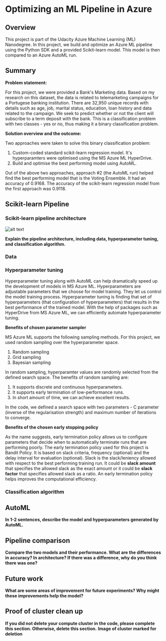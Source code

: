 # Optimizing an ML Pipeline in Azure

## Overview
This project is part of the Udacity Azure Machine Learning (ML) Nanodegree.
In this project, we build and optimize an Azure ML pipeline using the Python SDK and a provided Scikit-learn model.
This model is then compared to an Azure AutoML run.

## Summary

**Problem statement:**

For this project, we were provided a Bank's Marketing data. Based on my research on this dataset, the data is related to telemarketing campaigns for a Portugese banking institution. There are 32,950 unique records with details such as age, job, marital status, education, loan history and data related to the campaign. We seek to predict whether or not the client will subscribe to a term deposit with the bank. This is a classification problem with two classes - yes or no, thus making it a binary classification problem.

**Solution overview and the outcome:**

Two approaches were taken to solve this binary classification problem:
1. Custom-coded standard scikit-learn regression model. It's hyperparamters were optimised using the MS Azure ML HyperDrive.
2. Build and optimise the best performing model using AutoML.

Out of the above two approaches, approach #2 (the AutoML run) helped find the best performing model that is the Voting Ensemble. It had an accuracy of 0.9168. The accuracy of the scikit-learn regression model from the first approach was 0.9118.

## Scikit-learn Pipeline

### Scikit-learn pipeline architecture

![alt text](https://github.com/garimasharma4/AzureML/blob/master/Architecture.png?raw=false)

**Explain the pipeline architecture, including data, hyperparameter tuning, and classification algorithm.**
### Data

### Hyperparameter tuning
Hyperparameter tuning along with AutoML can help dramatically speed up the development of models in MS Azure ML. Hyperparameters are adjustable parameters that we choose for model training. They let us control the model training process. Hyperparameter tuning is finding that set of hyperparameters (that configuration of hyperparameters) that results in the best performance of the trained model. With the help of packages such as HyperDrive from MS Azure ML, we can efficiently automate hyperparameter tuning.

**Benefits of chosen parameter sampler**

MS Azure ML supports the following sampling methods. For this project, we used random sampling over the hyperparameter space.
1. Random sampling
2. Grid sampling
3. Bayesian sampling

In random sampling, hyperparamter values are randomly selected from the defined search space. The benefits of random sampling are:
1. It supports discrete and continuous hyperparameters.
2. It supports early termination of low-performance runs.
3. In short amount of time, we can achieve excellent results.

In the code, we defined a search space with two parameters - C parameter (inverse of the regularisation strength) and maximum number of iterations to converge.

**Benefits of the chosen early stopping policy**

As the name suggests, early termination policy allows us to configure parameters that decide when to automatically terminate runs that are performing poorly. The early termination policy used for this project is Bandit Policy. It is based on slack criteria, frequency (optional) and the delay interval for evaluation (optional). Slack is the slack/leniency allowed with respect to the best performing training run. It could be **slack amount** that specifies the allowed slack as the exact amount or it could be **slack factor** that specifies allowed slack as a ratio. An early termination policy helps improves the computational efficiency.

### Classification algorithm

## AutoML
**In 1-2 sentences, describe the model and hyperparameters generated by AutoML.**

## Pipeline comparison
**Compare the two models and their performance. What are the differences in accuracy? In architecture? If there was a difference, why do you think there was one?**

## Future work
**What are some areas of improvement for future experiments? Why might these improvements help the model?**

## Proof of cluster clean up
**If you did not delete your compute cluster in the code, please complete this section. Otherwise, delete this section.**
**Image of cluster marked for deletion**
